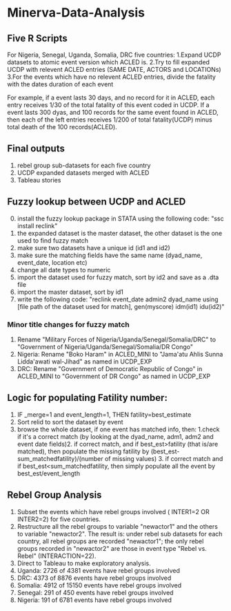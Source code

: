 # Minerva-Data-Analysis
## Five R Scripts
For Nigeria, Senegal, Uganda, Somalia, DRC five countries:
1.Expand UCDP datasets to atomic event version which ACLED is.
2.Try to fill expanded UCDP with relevent ACLED entries (SAME DATE, ACTORS and LOCATIONs)
3.For the events which have no relevent ACLED entries, divide the fatality with the dates duration of each event

For example, if a event lasts 30 days, and no record for it in ACLED, each entry receives 1/30 of the total fatality
of this event coded in UCDP. If a event lasts 300 dyas, and 100 records for the same event found in ACLED, then each of the
left entries receives 1/200 of total fatality(UCDP) minus total death of the 100 records(ACLED).

## Final outputs
1. rebel group sub-datasets for each five country
2. UCDP expanded datasets merged with ACLED 
3. Tableau stories


## Fuzzy lookup between UCDP and ACLED
0. install the fuzzy lookup package in STATA using the following code: "ssc install reclink"
1. the expanded dataset is the master dataset, the other dataset is the one used to find fuzzy match
2. make sure two datasets have a unique id (id1 and id2)
3. make sure the matching fields have the same name (dyad_name, event_date, location etc)
4. change all date types to numeric
5. import the dataset used for fuzzy match, sort by id2 and save as a .dta file
6. import the master dataset, sort by id1 
7. write the following code: "reclink event_date admin2 dyad_name using [file path of the dataset used for match], gen(myscore) idm(id1) idu(id2)"

### Minor title changes for fuzzy match
1. Rename  "Military Forces of Nigeria/Uganda/Senegal/Somalia/DRC" to "Government of Nigeria/Uganda/Senegal/Somalia/DR Congo"
2. Nigeria: Rename  "Boko Haram" in ACLED_MINI to "Jama'atu Ahlis Sunna Lidda'awati wal-Jihad" as named in UCDP_EXP
3. DRC: Rename "Government of Democratic Republic of Congo" in ACLED_MINI to "Government of DR Congo" as named in UCDP_EXP

## Logic for populating Fatility number:
1. IF _merge=1 and event_length=1, THEN fatility=best_estimate
2. Sort relid to sort the dataset by event
3. browse the whole dataset, if one event has matched info, then: 1.check if it's a correct match (by looking at the dyad_name, adm1, adm2 and event date fields)2. if correct match, and if best_est>fatility (that is/are matched), then populate the missing fatility by (best_est-sum_matchedfatility)/(number of missing values) 3. if correct match and if best_est<sum_matchedfatility, then simply populate all the event by best_est/event_length

## Rebel Group Analysis
1. Subset the events which have rebel groups involved ( INTER1=2 OR INTER2=2) for five countries.
2. Restructure all the rebel groups to variable "newactor1" and the others to variable "newactor2". The result is: under rebel sub datasets for each country, all rebel groups are recorded "newactor1"; the only rebel groups recorded in "newactor2" are those in event type "Rebel vs. Rebel" (INTERACTION=22).
3. Direct to Tableau to make exploratory analysis.
4. Uganda: 2726 of 4381 events have rebel groups involved
5. DRC: 4373 of 8876 events have rebel groups involved
6. Somalia: 4912 of 15150 events have rebel groups involved
7. Senegal: 291 of 450 events have rebel groups involved
8. Nigeria: 191 of 6781 events have rebel groups involved


